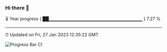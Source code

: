 ### Hi there 👋

⏳ Year progress { ██▁▁▁▁▁▁▁▁▁▁▁▁▁▁▁▁▁▁▁▁▁▁▁▁▁▁▁▁ } 7.27 %

---

⏰ Updated on Fri, 27 Jan 2023 12:35:22 GMT

![Progress Bar CI](https://github.com/ZhaoGui/ZhaoGui/workflows/Progress%20Bar%20CI/badge.svg)
